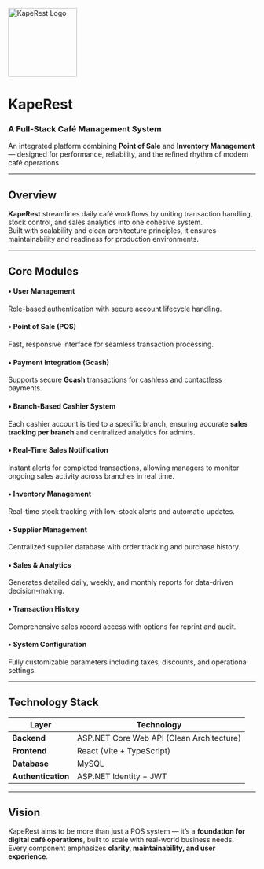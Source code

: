 <p align="left">
  <img src="https://github.com/Jesc06/Images-Sources/blob/main/kape%20logo.png" width="140" alt="KapeRest Logo">
</p>

# KapeRest

### A Full-Stack Café Management System  
An integrated platform combining **Point of Sale** and **Inventory Management** — designed for performance, reliability, and the refined rhythm of modern café operations.

---

## Overview

**KapeRest** streamlines daily café workflows by uniting transaction handling, stock control, and sales analytics into one cohesive system.  
Built with scalability and clean architecture principles, it ensures maintainability and readiness for production environments.

---
## Core Modules

#### • User Management  
Role-based authentication with secure account lifecycle handling.

#### • Point of Sale (POS)  
Fast, responsive interface for seamless transaction processing.

#### • Payment Integration (Gcash)  
Supports secure **Gcash** transactions for cashless and contactless payments.

#### • Branch-Based Cashier System  
Each cashier account is tied to a specific branch, ensuring accurate **sales tracking per branch** and centralized analytics for admins.

#### • Real-Time Sales Notification  
Instant alerts for completed transactions, allowing managers to monitor ongoing sales activity across branches in real time.

#### • Inventory Management  
Real-time stock tracking with low-stock alerts and automatic updates.

#### • Supplier Management  
Centralized supplier database with order tracking and purchase history.

#### • Sales & Analytics  
Generates detailed daily, weekly, and monthly reports for data-driven decision-making.

#### • Transaction History  
Comprehensive sales record access with options for reprint and audit.

#### • System Configuration  
Fully customizable parameters including taxes, discounts, and operational settings.

---

## Technology Stack

| Layer | Technology |
|-------|-------------|
| **Backend** | ASP.NET Core Web API (Clean Architecture) |
| **Frontend** | React (Vite + TypeScript) |
| **Database** | MySQL |
| **Authentication** | ASP.NET Identity + JWT |

---

## Vision

KapeRest aims to be more than just a POS system — it’s a **foundation for digital café operations**, built to scale with real-world business needs.  
Every component emphasizes **clarity, maintainability, and user experience**.
